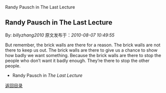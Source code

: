 Randy Pausch in The Last Lecture
## Randy Pausch in The Last Lecture

By: *billyzhang2010* 原文发布于：*2010-08-07 10:49:55*

But remember, the brick walls are there for a reason. The brick
walls are not there to keep us out. The brick walls are there to
give us a chance to show how badly we want something. Because the
brick walls are there to stop the people who don’t want it badly
enough. They’re there to stop the other people.

- Randy Pausch in *The Last Lecture*

[返回目录](index.html)
